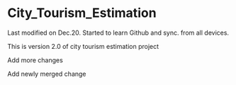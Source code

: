 # City_Tourism_Estimation
Last modified on Dec.20. Started to learn Github and sync. from all devices.

This is version 2.0 of city tourism estimation project

Add more changes

Add newly merged change